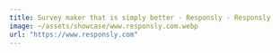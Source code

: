 ```yaml
---
title: Survey maker that is simply better - Responsly - Responsly
image: ~/assets/showcase/www.responsly.com.webp
url: "https://www.responsly.com"
---
```

